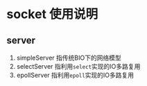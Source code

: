 # socket 使用说明
## server
1. simpleServer 指传统BIO下的网络模型
2. selectServer 指利用`select`实现的IO多路复用
3. epollServer 指利用`epoll`实现的IO多路复用
